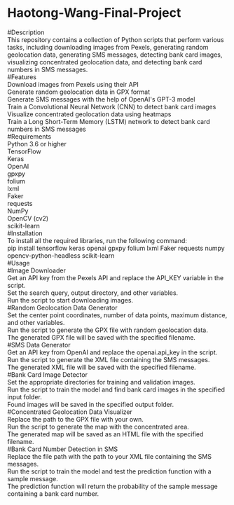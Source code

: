 # Haotong-Wang-Final-Project 
#Description  
This repository contains a collection of Python scripts that perform various tasks, including downloading images from Pexels, generating random geolocation data, generating SMS messages, detecting bank card images, visualizing concentrated geolocation data, and detecting bank card numbers in SMS messages.  
#Features  
Download images from Pexels using their API  
Generate random geolocation data in GPX format  
Generate SMS messages with the help of OpenAI's GPT-3 model  
Train a Convolutional Neural Network (CNN) to detect bank card images  
Visualize concentrated geolocation data using heatmaps  
Train a Long Short-Term Memory (LSTM) network to detect bank card numbers in SMS messages  
#Requirements  
Python 3.6 or higher  
TensorFlow  
Keras  
OpenAI  
gpxpy  
folium  
lxml  
Faker  
requests  
NumPy  
OpenCV (cv2)  
scikit-learn  
#Installation  
To install all the required libraries, run the following command:  
pip install tensorflow keras openai gpxpy folium lxml Faker requests numpy opencv-python-headless scikit-learn  
#Usage  
#Image Downloader  
Get an API key from the Pexels API and replace the API_KEY variable in the script.  
Set the search query, output directory, and other variables.  
Run the script to start downloading images.  
#Random Geolocation Data Generator  
Set the center point coordinates, number of data points, maximum distance, and other variables.  
Run the script to generate the GPX file with random geolocation data.  
The generated GPX file will be saved with the specified filename.  
#SMS Data Generator  
Get an API key from OpenAI and replace the openai.api_key in the script.  
Run the script to generate the XML file containing the SMS messages.  
The generated XML file will be saved with the specified filename.  
#Bank Card Image Detector  
Set the appropriate directories for training and validation images.  
Run the script to train the model and find bank card images in the specified input folder.  
Found images will be saved in the specified output folder.  
#Concentrated Geolocation Data Visualizer  
Replace the path to the GPX file with your own.  
Run the script to generate the map with the concentrated area.  
The generated map will be saved as an HTML file with the specified filename.  
#Bank Card Number Detection in SMS  
Replace the file path with the path to your XML file containing the SMS messages.  
Run the script to train the model and test the prediction function with a sample message.  
The prediction function will return the probability of the sample message containing a bank card number.  
